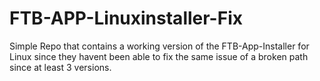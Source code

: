 # FTB-APP-Linuxinstaller-Fix

Simple Repo that contains a working version of the FTB-App-Installer for Linux since they havent been able to fix the same issue of a broken path since at least 3 versions.
